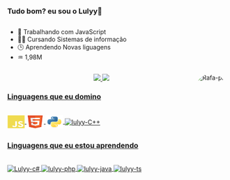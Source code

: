 ### Tudo bom? eu sou o Lulyy👋
##

- 🖤 Trabalhando com JavaScript
- 🐱‍👤 Cursando Sistemas de informação
- 🕒 Aprendendo Novas liguagens
- ♒ 1,98M

## 


<div align="center">
  <a href="https://github.com/LulyySan56">
  <img height="150" src="https://github-readme-stats.vercel.app/api?username=LulyySan56&show_icons=true&theme=midnight-purple&include_all_commits=true&count_private=true"/>
  <img height="48%" src="https://github-readme-stats.vercel.app/api/top-langs/?username=LulyySan56&layout=compact&langs_count=7&theme=midnight-purple"/>
<img align="right" alt="Rafa-pic" height="175" style="border-radius:50px;" src="https://media.discordapp.net/attachments/726863887139602477/971172025928388659/Gif_site.gif?width=468&height=468">
</div>

### Linguagens que eu domino

<div style="display: inline_block"><br>
  <img align="center" alt="Lulyy-Js" height="30" width="40" src="https://raw.githubusercontent.com/devicons/devicon/master/icons/javascript/javascript-plain.svg">
  <img align="center" alt="lulyy-HTML" height="30" width="40" src="https://raw.githubusercontent.com/devicons/devicon/master/icons/html5/html5-original.svg">
  <img align="center" alt="lulyy-Python" height="30" width="40" src="https://raw.githubusercontent.com/devicons/devicon/master/icons/python/python-original.svg">
  <img align="center" alt="lulyy-C++" height="30" width="40" src="https://cdn.jsdelivr.net/gh/devicons/devicon/icons/cplusplus/cplusplus-line.svg">

</div>

 ##

### Linguagens que eu estou aprendendo

<div style="display: inline_block"><br>
  <img align="center" alt="Lulyy-c#" height="30" width="40" src="https://cdn.jsdelivr.net/gh/devicons/devicon/icons/csharp/csharp-original.svg">
  <img align="center" alt="lulyy-php" height="30" width="40" src="https://cdn.jsdelivr.net/gh/devicons/devicon/icons/php/php-plain.svg">
  <img align="center" alt="lulyy-java" height="30" width="40" src="https://cdn.jsdelivr.net/gh/devicons/devicon/icons/java/java-plain.svg">
  <img align="center" alt="lulyy-ts" height="30" width="40" src="https://cdn.jsdelivr.net/gh/devicons/devicon/icons/typescript/typescript-original.svg">
</div>
